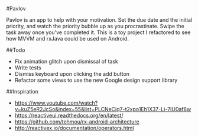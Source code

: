 #Pavlov

Pavlov is an app to help with your motivation. Set the due date and the initial priority, and watch the priority bubble up as you procrastinate. Swipe the task away once you've completed it. This is a toy project I refactored to see how MVVM and rxJava could be used on Android.

##Todo
* Fix animation glitch upon dismissal of task
* Write tests
* Dismiss keyboard upon clicking the add button
* Refactor some views to use the new Google design support library

##Inspiration
* https://www.youtube.com/watch?v=kuZ5eR2JcSo&index=55&list=PLCNeCjq7-t2xpo1Eh1X37-Li-7IU0af8w
* https://reactiveui.readthedocs.org/en/latest/
* https://github.com/tehmou/rx-android-architecture
* http://reactivex.io/documentation/operators.html
